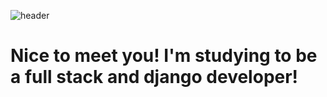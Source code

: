 ![header](https://capsule-render.vercel.app/api?type=waving&color=gradient&height=270&section=header&text=&text=SEAYA_Do!&fontSize=90)
 
 

# Nice to meet you! I'm studying to be a full stack and django developer!



